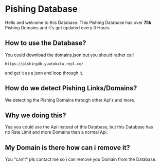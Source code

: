 # Pishing Database

Hello and welcome to this Database. This Pishing Database has over **75k** Pishing Domains and it's get updated every 3 Hours.

## How to use the Database?

You could download the domains.json but you should rather call 

    https://pishingdb.yuutokata.repl.co/

and get it as a json and loop through it.

## How do we detect Pishing Links/Domains?

We detecting the Pishing Domains through other Api's and more. 

## Why we doing this?

Yea you could use the Api instead of this Database, but this Database has no Rate Limit and more Domains than a normal Api.

## My Domain is there how can i remove it?

You "can't" pls contact me so i can  remove you Domain from the Database. 

